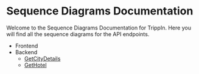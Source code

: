 # Sequence Diagrams Documentation

Welcome to the Sequence Diagrams Documentation for TrippIn.
Here you will find all the sequence diagrams for the API endpoints.

- Frontend
- Backend
   - [GetCityDetails](./GetCityDetails.mermaid)
   - [GetHotel](./GetHotels.mermaid)
